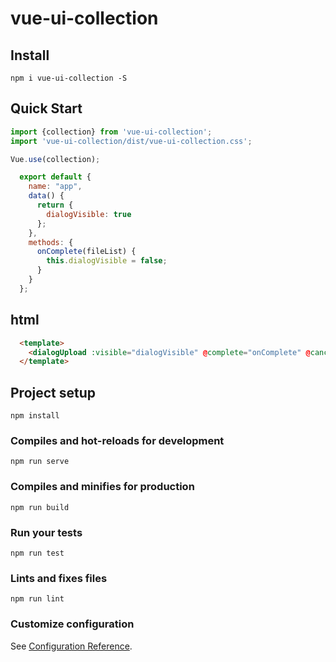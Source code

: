 # vue-ui-collection

## Install
```
npm i vue-ui-collection -S
```

## Quick Start
``` javascript
import {collection} from 'vue-ui-collection';
import 'vue-ui-collection/dist/vue-ui-collection.css';

Vue.use(collection);

  export default {
    name: "app",
    data() {
      return {
        dialogVisible: true
      };
    },
    methods: {
      onComplete(fileList) {
        this.dialogVisible = false;
      }
    }
  };
```
## html
```html
  <template>
    <dialogUpload :visible="dialogVisible" @complete="onComplete" @cancel="dialogVisible = false" />
  </template>
```

## Project setup
```
npm install
```

### Compiles and hot-reloads for development
```
npm run serve
```

### Compiles and minifies for production
```
npm run build
```

### Run your tests
```
npm run test
```

### Lints and fixes files
```
npm run lint
```

### Customize configuration
See [Configuration Reference](https://cli.vuejs.org/config/).
